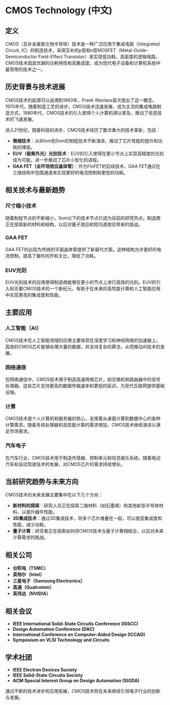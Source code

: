 # CMOS Technology (中文)

## 定义
CMOS（互补金属氧化物半导体）技术是一种广泛应用于集成电路（Integrated Circuit, IC）的制造技术，采用互补的p型和n型MOSFET（Metal-Oxide-Semiconductor Field-Effect Transistor）来实现低功耗、高密度的逻辑电路。CMOS技术因其优越的功耗特性和高集成度，成为现代电子设备和计算机系统中最常用的技术之一。

## 历史背景与技术进展
CMOS技术的起源可以追溯到1963年，Frank Wanlass首次提出了这一概念。1970年代，随着制造工艺的进步，CMOS技术迅速发展，成为主流的集成电路制造方式。1980年代，CMOS技术的引入使得个人计算机得以普及，推动了信息技术的飞速发展。

进入21世纪，随着科技的进步，CMOS技术经历了数次重大的技术革新，包括：
- **微缩技术**：从90nm到5nm的制程技术不断演进，推动了芯片性能的提升和功耗的降低。
- **EUV（极紫外光）光刻技术**：EUV的引入使得在更小节点上实现高精度的光刻成为可能，进一步推动了芯片小型化的进程。
- **GAA FET（全环场效应晶体管）**：作为FinFET的后续技术，GAA FET通过在三维结构中包围通道来实现更好的电流控制和更低的功耗。

## 相关技术与最新趋势
### 尺寸缩小技术
随着制程节点的不断缩小，5nm以下的技术节点已成为目前的研究热点。制造商正在探索新的材料和结构，以应对量子效应和短沟道效应带来的挑战。

### GAA FET
GAA FET的出现为传统的平面晶体管提供了新替代方案。这种结构允许更好的电流控制，提高了器件的开和关比，降低了功耗。

### EUV光刻
EUV光刻技术的应用使得制造商能够在更小的节点上进行高效的光刻。EUV的引入标志着CMOS技术的一个新纪元，有助于在未来的高性能计算和人工智能应用中实现更高的集成度和性能。

## 主要应用
### 人工智能（AI）
CMOS技术在人工智能领域的应用主要体现在深度学习和神经网络的加速器上。高效的CMOS芯片能够处理大量的数据，并支持复杂的算法，从而推动AI技术的发展。

### 网络通信
在网络通信中，CMOS技术用于制造高速网络芯片，如交换机和路由器中的信号处理器。这些芯片支持更高的数据传输速率和更低的延迟，为现代互联网提供基础设施。

### 计算
CMOS技术是个人计算机和服务器的核心，支撑着从桌面计算到数据中心的各种计算需求。随着多核处理器和高性能计算的需求增加，CMOS技术继续演进以满足市场需求。

### 汽车电子
在汽车行业，CMOS技术用于制造传感器、控制单元和信息娱乐系统。随着电动汽车和自动驾驶技术的发展，对CMOS芯片的需求持续增长。

## 当前研究趋势与未来方向
CMOS技术的未来发展主要集中在以下几个方向：
- **新材料的探索**：研究人员正在探索二维材料（如石墨烯）和其他新型半导体材料，以提升器件性能。
- **3D集成技术**：通过3D集成技术，将多个芯片堆叠在一起，可以提高集成度和性能，减少功耗。
- **量子计算**：研究者正在探索如何将CMOS技术与量子计算相结合，以应对未来计算需求的挑战。

## 相关公司
- **台积电（TSMC）**
- **英特尔（Intel）**
- **三星电子（Samsung Electronics）**
- **高通（Qualcomm）**
- **英伟达（NVIDIA）**

## 相关会议
- **IEEE International Solid-State Circuits Conference (ISSCC)**
- **Design Automation Conference (DAC)**
- **International Conference on Computer-Aided Design (ICCAD)**
- **Symposium on VLSI Technology and Circuits**

## 学术社团
- **IEEE Electron Devices Society**
- **IEEE Solid-State Circuits Society**
- **ACM Special Interest Group on Design Automation (SIGDA)**

通过不断的技术进步和应用拓展，CMOS技术将在未来继续引领电子行业的创新与发展。